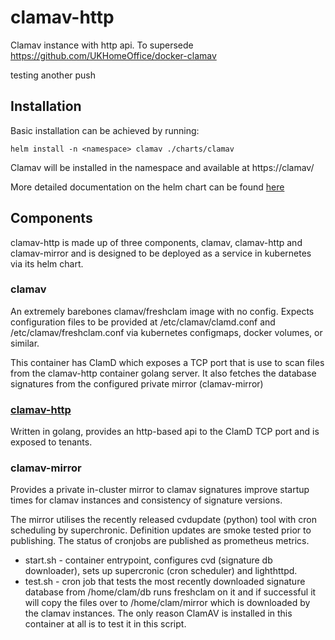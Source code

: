 # clamav-http
Clamav instance with http api. To supersede https://github.com/UKHomeOffice/docker-clamav

testing another push
## Installation

Basic installation can be achieved by running:

```
helm install -n <namespace> clamav ./charts/clamav
```

Clamav will be installed in the namespace and available at https://clamav/

More detailed documentation on the helm chart can be found [here](/charts/clamav/README.md)

## Components

clamav-http is made up of three components, clamav, clamav-http and clamav-mirror and is designed to be deployed as a service in kubernetes via its helm chart.

### clamav

An extremely barebones clamav/freshclam image with no config. Expects configuration files to be provided at /etc/clamav/clamd.conf and /etc/clamav/freshclam.conf via kubernetes configmaps, docker volumes, or similar.

This container has ClamD which exposes a TCP port that is use to scan files from the clamav-http container golang server.
It also fetches the database signatures from the configured private mirror (clamav-mirror)

### [clamav-http](/clamav-http/README.md)

Written in golang, provides an http-based api to the ClamD TCP port and is exposed to tenants.

### clamav-mirror

Provides a private in-cluster mirror to clamav signatures improve startup times for clamav instances and consistency of signature versions.

The mirror utilises the recently released cvdupdate (python) tool with cron scheduling by superchronic. Definition updates are smoke tested prior to publishing. The status of cronjobs are published as prometheus metrics.
- start.sh - container entrypoint, configures cvd (signature db downloader), sets up supercronic (cron scheduler) and lighthttpd.
- test.sh - cron job that tests the most recently downloaded signature database from /home/clam/db runs freshclam on it and if successful it will copy the files over to /home/clam/mirror which is downloaded by the clamav instances. The only reason ClamAV is installed in this container at all is to test it in this script.


